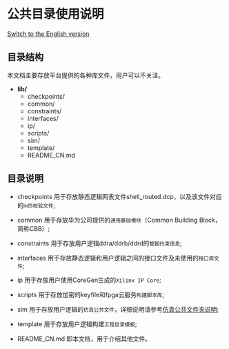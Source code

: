 # 公共目录使用说明

 [Switch to the English version](./README.md)

## 目录结构

本文档主要存放平台提供的各种库文件，用户可以不关注。

- **lib/**
  - checkpoints/
  - common/
  - constraints/
  - interfaces/
  - ip/
  - scripts/
  - sim/
  - template/
  - README_CN.md

## 目录说明

- checkpoints
  用于存放静态逻辑网表文件shell_routed.dcp，以及该文件对应的`md5校验文件`;

- common
  用于存放华为公司提供的`通用基础模块`（Common Building Block，简称CBB）;

- constraints
  用于存放用户逻辑ddra/ddrb/ddrd的`管脚约束信息`;

- interfaces
  用于存放静态逻辑和用户逻辑之间的接口文件及未使用的`接口库文件`;

- ip
  用于存放用户使用CoreGen生成的`Xilinx IP Core`;

- scripts
  用于存放加密的keyfile和fpga云服务`构建脚本库`;

- sim
  用于存放用户逻辑的`仿真公共文件`，详细说明请参考[仿真公共文件夹说明](./sim/README_CN.md);

- template
  用于存放用户逻辑构建`工程目录模板`;

- README_CN.md
  即本文档，用于介绍其他文件。
